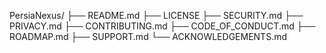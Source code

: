 PersiaNexus/
├── README.md
├── LICENSE
├── SECURITY.md
├── PRIVACY.md
├── CONTRIBUTING.md
├── CODE_OF_CONDUCT.md
├── ROADMAP.md
├── SUPPORT.md
└── ACKNOWLEDGEMENTS.md
